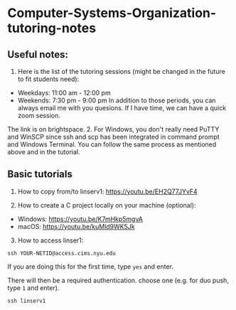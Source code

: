 # Computer-Systems-Organization-tutoring-notes
## Useful notes:
1. Here is the list of the tutoring sessions (might be changed in the future to fit students need):

- Weekdays: 11:00 am - 12:00 pm
- Weekends: 7:30 pm - 9:00 pm
In addition to those periods, you can always email me with you quesions. If I have time, we can have a quick zoom session.

The link is on brightspace.
2. For Windows, you don't really need PuTTY and WinSCP since ssh and scp has been integrated in command prompt and Windows Terminal. You can follow the same process as mentioned above and in the tutorial.

## Basic tutorials
1. How to copy from/to linserv1:
https://youtu.be/EH2Q77JYvF4

2. How to create a C project locally on your machine (optional):
- Windows: https://youtu.be/K7mHkp5mgvA
- macOS: https://youtu.be/kuMld9WK5Jk

3. How to access linser1:
```
ssh YOUR-NETID@access.cims.nyu.edu
```
If you are doing this for the first time, type `yes` and enter.

There will then be a required authentication. choose one (e.g. for duo push, type `1` and enter).
```
ssh linserv1
```

